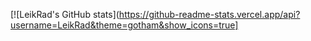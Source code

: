 [![LeikRad's GitHub stats](https://github-readme-stats.vercel.app/api?username=LeikRad&theme=gotham&show_icons=true]

